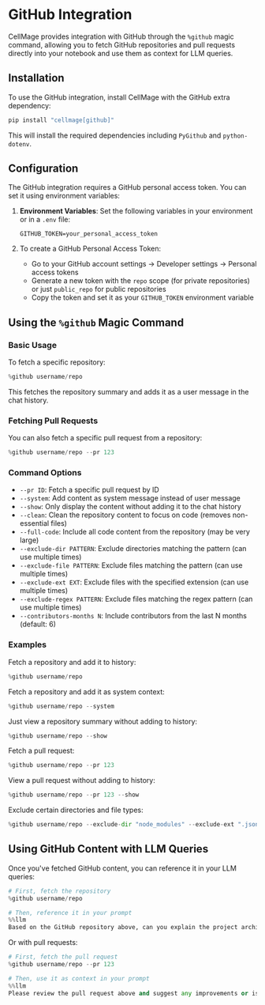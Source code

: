 # GitHub Integration

CellMage provides integration with GitHub through the `%github` magic command, allowing you to fetch GitHub repositories and pull requests directly into your notebook and use them as context for LLM queries.

## Installation

To use the GitHub integration, install CellMage with the GitHub extra dependency:

```bash
pip install "cellmage[github]"
```

This will install the required dependencies including `PyGithub` and `python-dotenv`.

## Configuration

The GitHub integration requires a GitHub personal access token. You can set it using environment variables:

1. **Environment Variables**: Set the following variables in your environment or in a `.env` file:
   ```
   GITHUB_TOKEN=your_personal_access_token
   ```

2. To create a GitHub Personal Access Token:
   - Go to your GitHub account settings → Developer settings → Personal access tokens
   - Generate a new token with the `repo` scope (for private repositories) or just `public_repo` for public repositories
   - Copy the token and set it as your `GITHUB_TOKEN` environment variable

## Using the `%github` Magic Command

### Basic Usage

To fetch a specific repository:

```python
%github username/repo
```

This fetches the repository summary and adds it as a user message in the chat history.

### Fetching Pull Requests

You can also fetch a specific pull request from a repository:

```python
%github username/repo --pr 123
```

### Command Options

- `--pr ID`: Fetch a specific pull request by ID
- `--system`: Add content as system message instead of user message
- `--show`: Only display the content without adding it to the chat history
- `--clean`: Clean the repository content to focus on code (removes non-essential files)
- `--full-code`: Include all code content from the repository (may be very large)
- `--exclude-dir PATTERN`: Exclude directories matching the pattern (can use multiple times)
- `--exclude-file PATTERN`: Exclude files matching the pattern (can use multiple times)
- `--exclude-ext EXT`: Exclude files with the specified extension (can use multiple times)
- `--exclude-regex PATTERN`: Exclude files matching the regex pattern (can use multiple times)
- `--contributors-months N`: Include contributors from the last N months (default: 6)

### Examples

Fetch a repository and add it to history:
```python
%github username/repo
```

Fetch a repository and add it as system context:
```python
%github username/repo --system
```

Just view a repository summary without adding to history:
```python
%github username/repo --show
```

Fetch a pull request:
```python
%github username/repo --pr 123
```

View a pull request without adding to history:
```python
%github username/repo --pr 123 --show
```

Exclude certain directories and file types:
```python
%github username/repo --exclude-dir "node_modules" --exclude-ext ".json" --exclude-ext ".md"
```

## Using GitHub Content with LLM Queries

Once you've fetched GitHub content, you can reference it in your LLM queries:

```python
# First, fetch the repository
%github username/repo

# Then, reference it in your prompt
%%llm
Based on the GitHub repository above, can you explain the project architecture and suggest improvements?
```

Or with pull requests:

```python
# First, fetch the pull request
%github username/repo --pr 123

# Then, use it as context in your prompt
%%llm
Please review the pull request above and suggest any improvements or issues to address.
```